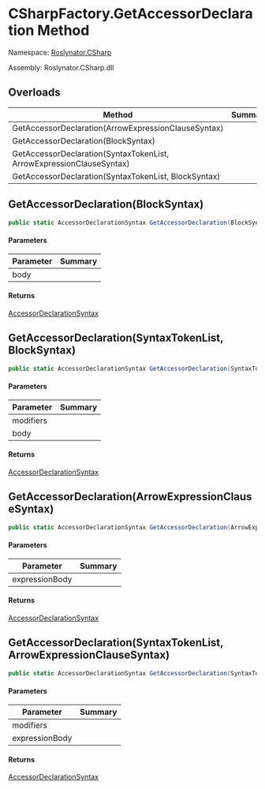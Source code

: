 # CSharpFactory\.GetAccessorDeclaration Method

Namespace: [Roslynator.CSharp](../../README.md)

Assembly: Roslynator\.CSharp\.dll

## Overloads

| Method | Summary |
| ------ | ------- |
| GetAccessorDeclaration\(ArrowExpressionClauseSyntax\) | |
| GetAccessorDeclaration\(BlockSyntax\) | |
| GetAccessorDeclaration\(SyntaxTokenList, ArrowExpressionClauseSyntax\) | |
| GetAccessorDeclaration\(SyntaxTokenList, BlockSyntax\) | |

## GetAccessorDeclaration\(BlockSyntax\)

```csharp
public static AccessorDeclarationSyntax GetAccessorDeclaration(BlockSyntax body)
```

#### Parameters

| Parameter | Summary |
| --------- | ------- |
| body | |

#### Returns

[AccessorDeclarationSyntax](https://docs.microsoft.com/en-us/dotnet/api/microsoft.codeanalysis.csharp.syntax.accessordeclarationsyntax)


## GetAccessorDeclaration\(SyntaxTokenList, BlockSyntax\)

```csharp
public static AccessorDeclarationSyntax GetAccessorDeclaration(SyntaxTokenList modifiers, BlockSyntax body)
```

#### Parameters

| Parameter | Summary |
| --------- | ------- |
| modifiers | |
| body | |

#### Returns

[AccessorDeclarationSyntax](https://docs.microsoft.com/en-us/dotnet/api/microsoft.codeanalysis.csharp.syntax.accessordeclarationsyntax)


## GetAccessorDeclaration\(ArrowExpressionClauseSyntax\)

```csharp
public static AccessorDeclarationSyntax GetAccessorDeclaration(ArrowExpressionClauseSyntax expressionBody)
```

#### Parameters

| Parameter | Summary |
| --------- | ------- |
| expressionBody | |

#### Returns

[AccessorDeclarationSyntax](https://docs.microsoft.com/en-us/dotnet/api/microsoft.codeanalysis.csharp.syntax.accessordeclarationsyntax)


## GetAccessorDeclaration\(SyntaxTokenList, ArrowExpressionClauseSyntax\)

```csharp
public static AccessorDeclarationSyntax GetAccessorDeclaration(SyntaxTokenList modifiers, ArrowExpressionClauseSyntax expressionBody)
```

#### Parameters

| Parameter | Summary |
| --------- | ------- |
| modifiers | |
| expressionBody | |

#### Returns

[AccessorDeclarationSyntax](https://docs.microsoft.com/en-us/dotnet/api/microsoft.codeanalysis.csharp.syntax.accessordeclarationsyntax)


